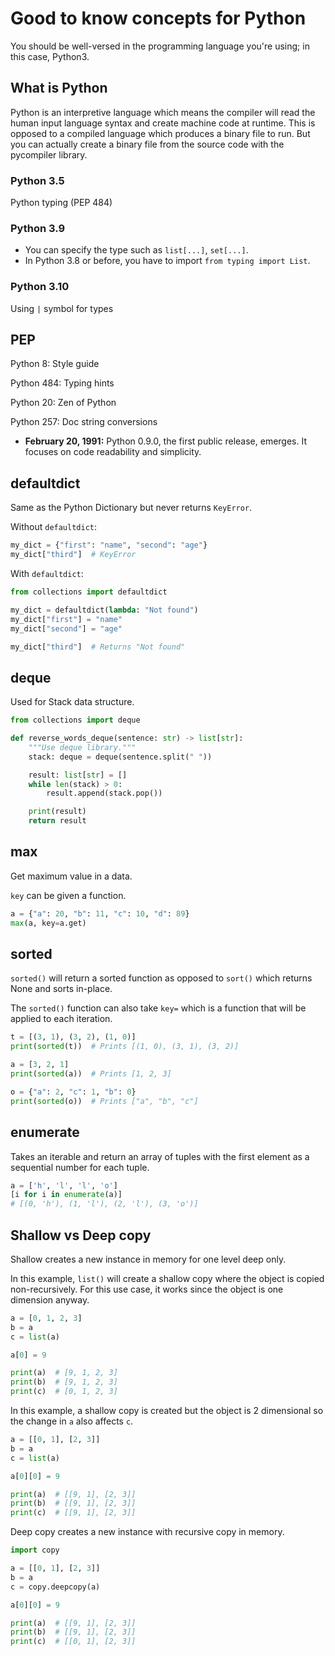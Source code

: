 # Good to know concepts for Python

You should be well-versed in the programming language you're using; in this
case, Python3.

## What is Python

Python is an interpretive language which means the compiler will read the human
input language syntax and create machine code at runtime. This is opposed to a
compiled language which produces a binary file to run. But you can actually
create a binary file from the source code with the pycompiler library.

### Python 3.5

Python typing (PEP 484)

### Python 3.9

- You can specify the type such as `list[...]`, `set[...]`.
- In Python 3.8 or before, you have to import `from typing import List`.

### Python 3.10

Using `|` symbol for types

## PEP

Python 8: Style guide

Python 484: Typing hints

Python 20: Zen of Python

Python 257: Doc string conversions

- **February 20, 1991:** Python 0.9.0, the first public release, emerges. It
  focuses on code readability and simplicity.

## defaultdict

Same as the Python Dictionary but never returns `KeyError`.

Without `defaultdict`:

```python
my_dict = {"first": "name", "second": "age"}
my_dict["third"]  # KeyError
```

With `defaultdict`:

```python
from collections import defaultdict

my_dict = defaultdict(lambda: "Not found")
my_dict["first"] = "name"
my_dict["second"] = "age"

my_dict["third"]  # Returns "Not found"
```

## deque

Used for Stack data structure.

```python
from collections import deque

def reverse_words_deque(sentence: str) -> list[str]:
    """Use deque library."""
    stack: deque = deque(sentence.split(" "))

    result: list[str] = []
    while len(stack) > 0:
        result.append(stack.pop())

    print(result)
    return result
```

## max

Get maximum value in a data.

`key` can be given a function.

```python
a = {"a": 20, "b": 11, "c": 10, "d": 89}
max(a, key=a.get)
```

## sorted

`sorted()` will return a sorted function as opposed to `sort()` which returns
None and sorts in-place.

The `sorted()` function can also take `key=` which is a function that will be
applied to each iteration.

```python
t = [(3, 1), (3, 2), (1, 0)]
print(sorted(t))  # Prints [(1, 0), (3, 1), (3, 2)]

a = [3, 2, 1]
print(sorted(a))  # Prints [1, 2, 3]

o = {"a": 2, "c": 1, "b": 0}
print(sorted(o))  # Prints ["a", "b", "c"]
```

## enumerate

Takes an iterable and return an array of tuples with the first element as a
sequential number for each tuple.

```python
a = ['h', 'l', 'l', 'o']
[i for i in enumerate(a)]
# [(0, 'h'), (1, 'l'), (2, 'l'), (3, 'o')]
```

## Shallow vs Deep copy

Shallow creates a new instance in memory for one level deep only.

In this example, `list()` will create a shallow copy where the object is copied
non-recursively. For this use case, it works since the object is one dimension
anyway.

```python
a = [0, 1, 2, 3]
b = a
c = list(a)

a[0] = 9

print(a)  # [9, 1, 2, 3]
print(b)  # [9, 1, 2, 3]
print(c)  # [0, 1, 2, 3]
```

In this example, a shallow copy is created but the object is 2 dimensional so
the change in `a` also affects `c`.

```python
a = [[0, 1], [2, 3]]
b = a
c = list(a)

a[0][0] = 9

print(a)  # [[9, 1], [2, 3]]
print(b)  # [[9, 1], [2, 3]]
print(c)  # [[9, 1], [2, 3]]
```

Deep copy creates a new instance with recursive copy in memory.

```python
import copy

a = [[0, 1], [2, 3]]
b = a
c = copy.deepcopy(a)

a[0][0] = 9

print(a)  # [[9, 1], [2, 3]]
print(b)  # [[9, 1], [2, 3]]
print(c)  # [[0, 1], [2, 3]]
```
